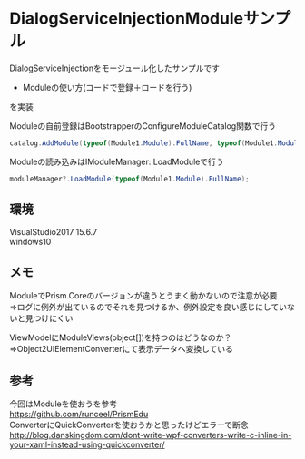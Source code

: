 ﻿# DialogServiceInjectionModuleサンプル
DialogServiceInjectionをモージュール化したサンプルです  

- Moduleの使い方(コードで登録＋ロードを行う)

を実装  

Moduleの自前登録はBootstrapperのConfigureModuleCatalog関数で行う  
```cs
catalog.AddModule(typeof(Module1.Module).FullName, typeof(Module1.Module).AssemblyQualifiedName, InitializationMode.OnDemand);
```

Moduleの読み込みはIModuleManager::LoadModuleで行う
```cs
moduleManager?.LoadModule(typeof(Module1.Module).FullName);
```



## 環境
VisualStudio2017 15.6.7  
windows10  

## メモ
ModuleでPrism.Coreのバージョンが違うとうまく動かないので注意が必要  
⇒ログに例外が出ているのでそれを見つけるか、例外設定を良い感じにしていないと見つけにくい  

ViewModelにModuleViews(object[])を持つのはどうなのか？  
⇒Object2UIElementConverterにて表示データへ変換している  

## 参考
今回はModuleを使おうを参考  
https://github.com/runceel/PrismEdu  
ConverterにQuickConverterを使おうかと思ったけどエラーで断念  
http://blog.danskingdom.com/dont-write-wpf-converters-write-c-inline-in-your-xaml-instead-using-quickconverter/  
